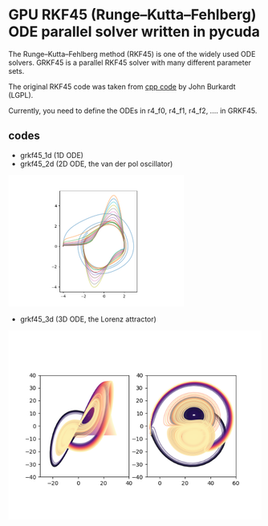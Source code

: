 # GPU RKF45 (Runge–Kutta–Fehlberg) ODE parallel solver written in pycuda

The Runge–Kutta–Fehlberg method (RKF45) is one of the widely used ODE solvers. GRKF45 is a parallel RKF45 solver with many different parameter sets.

The original RKF45 code was taken from [cpp code](http://people.sc.fsu.edu/~jburkardt/cpp_src/rkf45/rkf45.html) by John Burkardt (LGPL).

Currently, you need to define the ODEs in r4_f0, r4_f1, r4_f2, .... in GRKF45.


## codes

- grkf45_1d (1D ODE)
- grkf45_2d (2D ODE, the van der pol oscillator)

<img src="https://github.com/HajimeKawahara/grkf45/blob/master/documents/figs/vanderpol.png" Titie="explanation" Width=350px>

- grkf45_3d (3D ODE, the Lorenz attractor)

<img src="https://github.com/HajimeKawahara/grkf45/blob/master/documents/figs/Lorentz.png" Titie="explanation" Width=650px>




